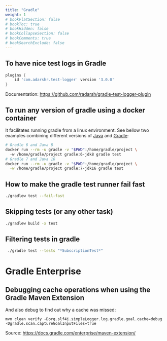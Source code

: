 ```yaml
---
title: "Gradle"
weight: 1
# bookFlatSection: false
# bookToc: true
# bookHidden: false
# bookCollapseSection: false
# bookComments: true
# bookSearchExclude: false
---
```


## To have nice test logs in Gradle

``` groovy
plugins {
    id 'com.adarshr.test-logger' version '3.0.0'
}
```
Documentation: https://github.com/radarsh/gradle-test-logger-plugin

## To run any version of gradle using a docker container
It facilitates running gradle from a linux environment. See bellow two examples combining different versions of [Java](../java/) and [Gradle](../gradle/):
``` bash
# Gradle 6 and Java 8
docker run --rm -u gradle -v "$PWD":/home/gradle/project \ 
  -w /home/gradle/project gradle:6-jdk8 gradle test
# Gradle 7 and Java 16
docker run --rm -u gradle -v "$PWD":/home/gradle/project \
  -w /home/gradle/project gradle:7-jdk16 gradle test
```

## How to make the gradle test runner fail fast
``` bash
./gradlew test --fail-fast
```

## Skipping tests (or any other task)
``` bash
./gradlew build -x test
```

## Filtering tests in gradle
``` bash
 ./gradle test --tests "*SubscriptionTest*"

```

# Gradle Enterprise
## Debugging cache operations when using the Gradle Maven Extension
And also debug to find out why a cache was missed:

```
mvn clean verify -Dorg.slf4j.simpleLogger.log.gradle.goal.cache=debug  -Dgradle.scan.captureGoalInputFiles=true
```
Source: https://docs.gradle.com/enterprise/maven-extension/
